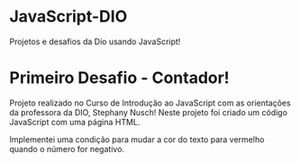 # JavaScript-DIO
Projetos e desafios da Dio usando JavaScript!

# Primeiro Desafio - Contador!
Projeto realizado no Curso de Introdução ao JavaScript com as orientações da professora da DIO, Stephany Nusch!
Neste projeto foi criado um código JavaScript com uma página HTML.

Implementei uma condição para mudar a cor do texto para vermelho quando o número for negativo.
